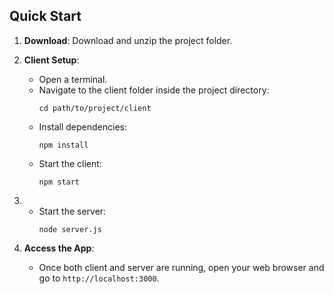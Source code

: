 ## Quick Start

1. **Download**: Download and unzip the project folder.

2. **Client Setup**: 
    - Open a terminal.
    - Navigate to the client folder inside the project directory:
        ```
        cd path/to/project/client
        ```
    - Install dependencies:
        ```
        npm install
        ```
    - Start the client:
        ```
        npm start
        ```

3. - Start the server:
        ```
        node server.js
        ```

4. **Access the App**: 
    - Once both client and server are running, open your web browser and go to `http://localhost:3000`.
